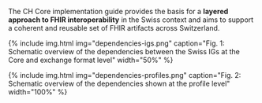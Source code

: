 The CH Core implementation guide provides the basis for a **layered approach to FHIR interoperability** in the Swiss context and aims to support a coherent and reusable set of FHIR artifacts across Switzerland.




{% include img.html img="dependencies-igs.png" caption="Fig. 1: Schematic overview of the dependencies between the Swiss IGs at the Core and exchange format level" width="50%" %}

{% include img.html img="dependencies-profiles.png" caption="Fig. 2: Schematic overview of the dependencies shown at the profile level" width="100%" %}
